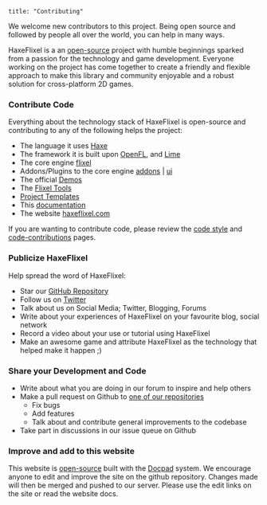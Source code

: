 ```
title: "Contributing"
```

We welcome new contributors to this project.
Being open source and followed by people all over the world, you can help in many ways.

HaxeFlixel is a an [open-source](http://en.wikipedia.org/wiki/Open-source_software) project with humble beginnings sparked from a passion for the technology and game development. Everyone working on the project has come together to create a friendly and flexible approach to make this library and community enjoyable and a robust solution for cross-platform 2D games.

### Contribute Code

Everything about the technology stack of HaxeFlixel is open-source and contributing to any of the following helps the project:
- The language it uses [Haxe](https://github.com/Haxefoundation/haxe)
- The framework it is built upon [OpenFL](https://github.com/openfl/openfl), and [Lime](https://github.com/openfl/lime)
- The core engine [flixel](https://github.com/HaxeFlixel/flixel)
- Addons/Plugins to the core engine [addons](https://github.com/HaxeFlixel/flixel-addons) | [ui](https://github.com/HaxeFlixel/flixel-ui)
- The official [Demos](https://github.com/HaxeFlixel/flixel-demos)
- The [Flixel Tools](https://github.com/HaxeFlixel/flixel-tools)
- [Project Templates](https://github.com/HaxeFlixel/flixel-templates)
- This [documentation](https://github.com/HaxeFlixel/flixel-docs)
- The website [haxeflixel.com](https://github.com/HaxeFlixel/haxeflixel.com)

If you are wanting to contribute code, please review the [code style](http://haxeflixel.com/documentation/code-style) and [code-contributions](http://haxeflixel.com/documentation/code-contributions) pages.


### Publicize HaxeFlixel

Help spread the word of HaxeFlixel:

- Star our [GitHub Repository](http://www.github.com/haxeflixel)
- Follow us on [Twitter](https://twitter.com/HaxeFlixel)
- Talk about us on Social Media; Twitter, Blogging, Forums
- Write about your experiences of HaxeFlixel on your favourite blog, social network
- Record a video about your use or tutorial using HaxeFlixel
- Make an awesome game and attribute HaxeFlixel as the technology that helped make it happen ;)

### Share your Development and Code

- Write about what you are doing in our forum to inspire and help others
- Make a pull request on Github to [one of our repositories](http://www.github.com/haxeflixel)
	- Fix bugs
	- Add features
	- Talk about and contribute general improvements to the codebase
- Take part in discussions in our issue queue on Github

### Improve and add to this website

This website is [open-source](http://en.wikipedia.org/wiki/Open-source_software) built with the [Docpad](https://github.com/bevry/docpad) system. We encourage anyone to edit and improve the site on the github repository. Changes made will then be merged and pushed to our server. Please use the edit links on the site or read the website docs.

